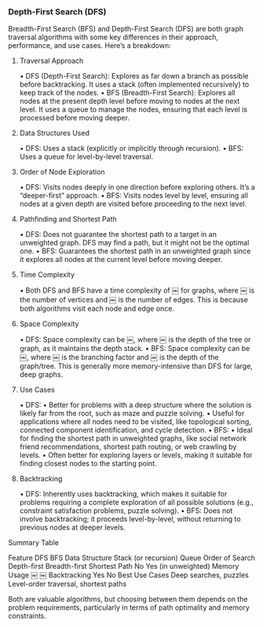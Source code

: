### Depth-First Search (DFS)

Breadth-First Search (BFS) and Depth-First Search (DFS) are both graph traversal 
algorithms with some key differences in their approach, performance, and use cases. Here’s a breakdown:

1. Traversal Approach

	•	DFS (Depth-First Search): Explores as far down a branch as possible before backtracking. It uses a stack (often implemented recursively) to keep track of the nodes.
	•	BFS (Breadth-First Search): Explores all nodes at the present depth level before moving to nodes at the next level. It uses a queue to manage the nodes, ensuring that each level is processed before moving deeper.

2. Data Structures Used

	•	DFS: Uses a stack (explicitly or implicitly through recursion).
	•	BFS: Uses a queue for level-by-level traversal.

3. Order of Node Exploration

	•	DFS: Visits nodes deeply in one direction before exploring others. It’s a “deeper-first” approach.
	•	BFS: Visits nodes level by level, ensuring all nodes at a given depth are visited before proceeding to the next level.

4. Pathfinding and Shortest Path

	•	DFS: Does not guarantee the shortest path to a target in an unweighted graph. DFS may find a path, but it might not be the optimal one.
	•	BFS: Guarantees the shortest path in an unweighted graph since it explores all nodes at the current level before moving deeper.

5. Time Complexity

	•	Both DFS and BFS have a time complexity of ￼ for graphs, where ￼ is the number of vertices and ￼ is the number of edges. This is because both algorithms visit each node and edge once.

6. Space Complexity

	•	DFS: Space complexity can be ￼, where ￼ is the depth of the tree or graph, as it maintains the depth stack.
	•	BFS: Space complexity can be ￼, where ￼ is the branching factor and ￼ is the depth of the graph/tree. This is generally more memory-intensive than DFS for large, deep graphs.

7. Use Cases

	•	DFS:
	•	Better for problems with a deep structure where the solution is likely far from the root, such as maze and puzzle solving.
	•	Useful for applications where all nodes need to be visited, like topological sorting, connected component identification, and cycle detection.
	•	BFS:
	•	Ideal for finding the shortest path in unweighted graphs, like social network friend recommendations, shortest path routing, or web crawling by levels.
	•	Often better for exploring layers or levels, making it suitable for finding closest nodes to the starting point.

8. Backtracking

	•	DFS: Inherently uses backtracking, which makes it suitable for problems requiring a complete exploration of all possible solutions (e.g., constraint satisfaction problems, puzzle solving).
	•	BFS: Does not involve backtracking; it proceeds level-by-level, without returning to previous nodes at deeper levels.

Summary Table

Feature	DFS	BFS
Data Structure	Stack (or recursion)	Queue
Order of Search	Depth-first	Breadth-first
Shortest Path	No	Yes (in unweighted)
Memory Usage	￼	￼
Backtracking	Yes	No
Best Use Cases	Deep searches, puzzles	Level-order traversal, shortest paths

Both are valuable algorithms, but choosing between them depends on the problem requirements, particularly in terms of path optimality and memory constraints.